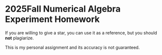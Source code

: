 # 2025Fall Numerical Algebra Experiment Homework

If you are willing to give a star, you can use it as a reference, but you should **not** plagiarize.

This is my personal assignment and its accuracy is not guaranteed.
